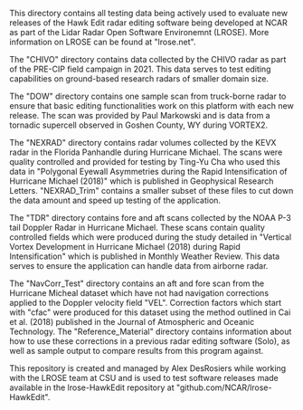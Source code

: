 This directory contains all testing data being actively used to evaluate new releases of the Hawk Edit radar editing software being developed at NCAR as part of the Lidar Radar Open Software Environemnt (LROSE). More information on LROSE can be found at "lrose.net".

The "CHIVO" directory contains data collected by the CHIVO radar as part of the PRE-CIP field campaign in 2021. This data serves to test editing capabilities on ground-based research radars of smaller domain size.

The "DOW" directory contains one sample scan from truck-borne radar to ensure that basic editing functionalities work on this platform with each new release. The scan was provided by Paul Markowski and is data from a tornadic supercell observed in Goshen County, WY during VORTEX2.

The "NEXRAD" directory contains radar volumes collected by the KEVX radar in the Florida Panhandle during Hurricane Michael. The scans were quality controlled and provided for testing by Ting-Yu Cha who used this data in "Polygonal Eyewall Asymmetries during the Rapid Intensification of Hurricane Michael (2018)" which is published in Geophysical Research Letters. "NEXRAD_Trim" contains a smaller subset of these files to cut down the data amount and speed up testing of the application.

The "TDR" directory contains fore and aft scans collected by the NOAA P-3 tail Doppler Radar in Hurricane Michael. These scans contain quality controlled fields which were produced during the study detailed in "Vertical Vortex Development in Hurricane Michael (2018) during Rapid Intensification" which is published in Monthly Weather Review. This data serves to ensure the application can handle data from airborne radar.

The "NavCorr_Test" directory contains an aft and fore scan from the Hurricane Micheal dataset which have not had navigation corrections applied to the Doppler velocity field "VEL". Correction factors which start with "cfac" were produced for this dataset using the method outlined in Cai et al. (2018) published in the Journal of Atmospheric and Oceanic Technology. The "Reference_Material" directory contains information about how to use these corrections in a previous radar editing software (Solo), as well as sample output to compare results from this program against.

This repository is created and managed by Alex DesRosiers while working with the LROSE team at CSU and is used to test software releases made available in the lrose-HawkEdit repository at "github.com/NCAR/lrose-HawkEdit".
